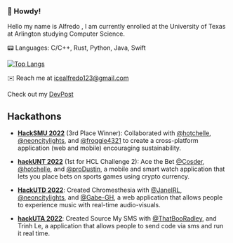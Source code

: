 ### 📡 Howdy!

Hello my name is Alfredo , I am currently enrolled at the University of Texas at Arlington studying Computer Science.

📟 Languages: C/C++, Rust, Python, Java, Swift


[![Top Langs](https://github-readme-stats.vercel.app/api/top-langs/?username=notalfredo&layout=compact)](https://github.com/anuraghazra/github-readme-stats)


✉️ Reach me at icealfredo123@gmail.com







<!--
**notalfredo/notalfredo** is a ✨ _special_ ✨ repository because its `README.md` (this file) appears on your GitHub profile.

Here are some ideas to get you started:

- 🔭 I’m currently working on ...
- 🌱 I’m currently learning ...
- 👯 I’m looking to collaborate on ...
- 🤔 I’m looking for help with ...
- 💬 Ask me about ...
- 📫 How to reach me: ...
- 😄 Pronouns: ...
- ⚡ Fun fact: ...
-->

Check out my [DevPost]([https://en.wikipedia.org/wiki/Free_and_open-source_software](https://devpost.com/notalfredo?ref_content=user-portfolio&ref_feature=portfolio&ref_medium=global-nav))


## Hackathons
 - [**HackSMU 2022**](https://github.com/neoncitylights/hacksmu-2022) (3rd Place Winner): Collaborated with [@hotchelle](https://github.com/hotchelle), [@neoncitylights](https://github.com/neoncitylights), and [@froggie4321](https://github.com/froggie4321) to create a cross-platform application (web and mobile) encouraging sustainability. 

  - [**hackUNT 2022**](https://github.com/hotchelle/BiddingApp) (1st for HCL Challenge 2): Ace the Bet [@Cosder](https://github.com/ThatBooRadley), [@hotchelle](https://github.com/hotchelle), and [@proDustin](https://github.com/proDustin), a mobile and smart watch application that lets you place bets on sports games using crypto currency.

 - [**HackUTD 2022**](https://github.com/neoncitylights/hackutd-2022): Created Chromesthesia with [@JaneIRL](https://github.com/JaneIRL), [@neoncitylights](https://github.com/neoncitylights), and [@Gabe-GH](https://github.com/Gabe-GH), a web application that allows people to experience music with real-time audio-visuals.
 
  - [**hackUTA 2022**](https://github.com/notalfredo/hackUtaMeowScript.git): Created Source My SMS with [@ThatBooRadley](https://github.com/ThatBooRadley), and Trinh Le, a application that allows people to send code via sms and run it real time.
